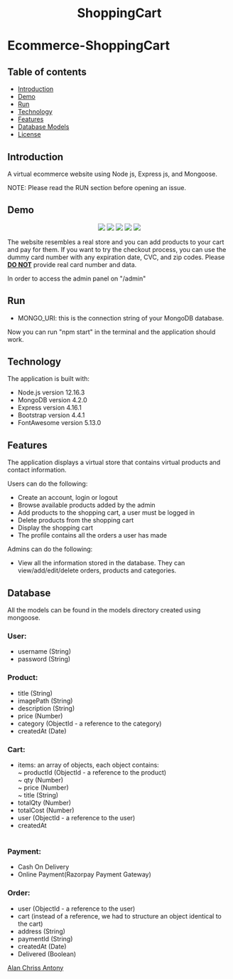 <h1 align="center">ShoppingCart<h1/>

# Ecommerce-ShoppingCart


## Table of contents

- [Introduction](#introduction)
- [Demo](#demo)
- [Run](#run)
- [Technology](#technology)
- [Features](#features)
- [Database Models](#database)
- [License](#license)

## Introduction

A virtual ecommerce website using Node js, Express js, and Mongoose.

NOTE: Please read the RUN section before opening an issue.

## Demo

<p align="center">
<img src="https://imgur.com/63EKtfT.jpg"/>
<img src="https://imgur.com/IIYrNf8.jpg"/>
<img src="https://imgur.com/V2UvOoG.jpg"/>
<img src="https://imgur.com/VSnxsjR.jpg"/>
<img src="https://imgur.com/jsBgiqK.jpg"/>
</p>


The website resembles a real store and you can add products to your cart and pay for them. If you want to try the checkout process, you can use the dummy card number with any expiration date, CVC, and zip codes. Please <u><b>DO NOT</b></u> provide real card number and data.

In order to access the admin panel on "/admin"

## Run


- MONGO_URI: this is the connection string of your MongoDB database.

Now you can run "npm start" in the terminal and the application should work.

## Technology

The application is built with:

- Node.js version 12.16.3
- MongoDB version 4.2.0
- Express version 4.16.1
- Bootstrap version 4.4.1
- FontAwesome version 5.13.0


## Features

The application displays a virtual store that contains virtual products and contact information.

Users can do the following:

- Create an account, login or logout
- Browse available products added by the admin
- Add products to the shopping cart, a user must be logged in
- Delete products from the shopping cart
- Display the shopping cart
- The profile contains all the orders a user has made

Admins can do the following:

- View all the information stored in the database. They can view/add/edit/delete orders, products and categories.

## Database

All the models can be found in the models directory created using mongoose.

### User:

- username (String)
- password (String)


### Product:

- title (String)
- imagePath (String)
- description (String)
- price (Number)
- category (ObjectId - a reference to the category)
- createdAt (Date)

### Cart:

- items: an array of objects, each object contains: <br>
  ~ productId (ObjectId - a reference to the product) <br>
  ~ qty (Number) <br>
  ~ price (Number) <br>
  ~ title (String) <br>
- totalQty (Number)
- totalCost (Number)
- user (ObjectId - a reference to the user)
- createdAt
  <br><br>
  
  
### Payment:
  
- Cash On Delivery
- Online Payment(Razorpay Payment Gateway)  
  

### Order:

- user (ObjectId - a reference to the user)
- cart (instead of a reference, we had to structure an object identical to the cart)
- address (String)
- paymentId (String)
- createdAt (Date)
- Delivered (Boolean)

  

[Alan Chriss Antony](https://github.com/alanchrissantony)
